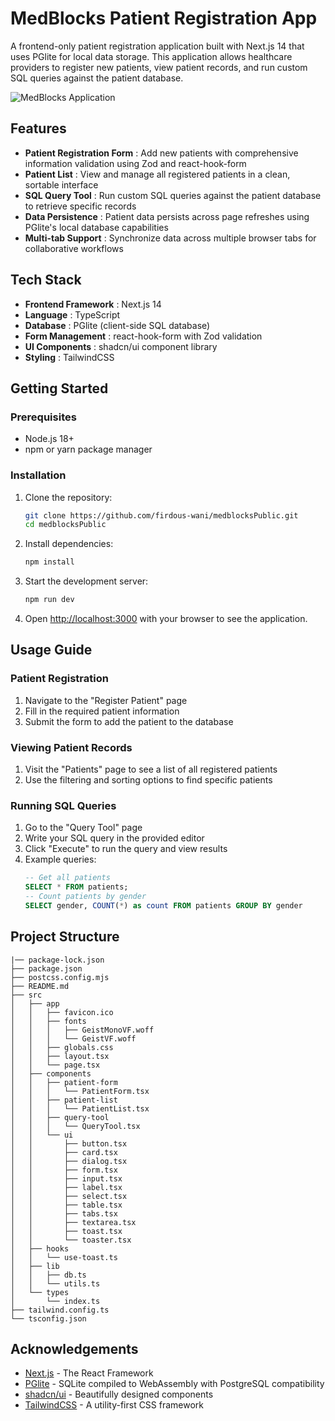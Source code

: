 # MedBlocks Patient Registration App

A frontend-only patient registration application built with Next.js 14 that uses PGlite for local data storage. This application allows healthcare providers to register new patients, view patient records, and run custom SQL queries against the patient database.

![MedBlocks Application](https://via.placeholder.com/800x400?text=MedBlocks+Application)

## Features

- **Patient Registration Form** : Add new patients with comprehensive information validation using Zod and react-hook-form
- **Patient List** : View and manage all registered patients in a clean, sortable interface
- **SQL Query Tool** : Run custom SQL queries against the patient database to retrieve specific records
- **Data Persistence** : Patient data persists across page refreshes using PGlite's local database capabilities
- **Multi-tab Support** : Synchronize data across multiple browser tabs for collaborative workflows

## Tech Stack

- **Frontend Framework** : Next.js 14
- **Language** : TypeScript
- **Database** : PGlite (client-side SQL database)
- **Form Management** : react-hook-form with Zod validation
- **UI Components** : shadcn/ui component library
- **Styling** : TailwindCSS

## Getting Started

### Prerequisites

- Node.js 18+
- npm or yarn package manager

### Installation

1. Clone the repository:
   ```bash
   git clone https://github.com/firdous-wani/medblocksPublic.git
   cd medblocksPublic
   ```
2. Install dependencies:

   ```bash
   npm install

   ```

3. Start the development server:
   ```bash
   npm run dev
   ```
4. Open [http://localhost:3000](http://localhost:3000/) with your browser to see the application.

## Usage Guide

### Patient Registration

1. Navigate to the "Register Patient" page
2. Fill in the required patient information
3. Submit the form to add the patient to the database

### Viewing Patient Records

1. Visit the "Patients" page to see a list of all registered patients
2. Use the filtering and sorting options to find specific patients

### Running SQL Queries

1. Go to the "Query Tool" page
2. Write your SQL query in the provided editor
3. Click "Execute" to run the query and view results
4. Example queries:
   ```sql
   -- Get all patients
   SELECT * FROM patients;
   -- Count patients by gender
   SELECT gender, COUNT(*) as count FROM patients GROUP BY gender
   ```

## Project Structure

```
|── package-lock.json
├── package.json
├── postcss.config.mjs
├── README.md
├── src
│   ├── app
│   │   ├── favicon.ico
│   │   ├── fonts
│   │   │   ├── GeistMonoVF.woff
│   │   │   └── GeistVF.woff
│   │   ├── globals.css
│   │   ├── layout.tsx
│   │   └── page.tsx
│   ├── components
│   │   ├── patient-form
│   │   │   └── PatientForm.tsx
│   │   ├── patient-list
│   │   │   └── PatientList.tsx
│   │   ├── query-tool
│   │   │   └── QueryTool.tsx
│   │   └── ui
│   │       ├── button.tsx
│   │       ├── card.tsx
│   │       ├── dialog.tsx
│   │       ├── form.tsx
│   │       ├── input.tsx
│   │       ├── label.tsx
│   │       ├── select.tsx
│   │       ├── table.tsx
│   │       ├── tabs.tsx
│   │       ├── textarea.tsx
│   │       ├── toast.tsx
│   │       └── toaster.tsx
│   ├── hooks
│   │   └── use-toast.ts
│   ├── lib
│   │   ├── db.ts
│   │   └── utils.ts
│   └── types
│       └── index.ts
├── tailwind.config.ts
└── tsconfig.json

```

## Acknowledgements

- [Next.js](https://nextjs.org/) - The React Framework
- [PGlite](https://github.com/electric-sql/pglite) - SQLite compiled to WebAssembly with PostgreSQL compatibility
- [shadcn/ui](https://ui.shadcn.com/) - Beautifully designed components
- [TailwindCSS](https://tailwindcss.com/) - A utility-first CSS framework
